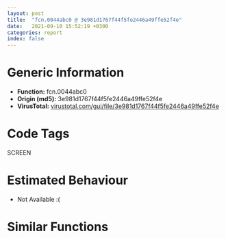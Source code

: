 ```yaml
---
layout: post
title:  "fcn.0044abc0 @ 3e981d1767f44f5fe2446a49ffe52f4e"
date:   2021-09-10 15:52:19 +0300
categories: report
index: false
---
```


# Generic Information
- **Function:** fcn.0044abc0
- **Origin (md5):** 3e981d1767f44f5fe2446a49ffe52f4e
- **VirusTotal:** [virustotal.com/gui/file/3e981d1767f44f5fe2446a49ffe52f4e][virustotal_ref]

# Code Tags
<span class="tag" id="SCREEN">SCREEN</span>


# Estimated Behaviour
<ul><li class="bhv-desc" id="na">Not Available :(</li></ul>

# Similar Functions
<script type="text/javascript" src="https://www.gstatic.com/charts/loader.js"></script>
<script type="text/javascript">

    google.charts.load('current', {'packages':['corechart']});
    google.charts.setOnLoadCallback(drawChart);

    function drawChart() {
    var data = new google.visualization.DataTable();
        data.addColumn('number', 'X');
        data.addColumn('number', 'Y');
        data.addColumn({type: 'string', role: 'tooltip', 'p': {'html': true}});
        data.addColumn({'type': 'string', 'role': 'style'});
        
        data.addRows([
    [0, 0, '<b><a href="/report/fcn.0044abc0@3e981d1767f44f5fe2446a49ffe52f4e">fcn.0044abc0</a><br>@3e981d1767f44f5fe2446a49ffe52f4e</b><br>', 'point { fill-color: #e0440e; }'],

        ]);

    var options = {
        title: 'Similarity Plot',
        legend: 'none',
        colors: ['#dedbd9', '#e6693e', '#ec8f6e', '#f3b49f', '#f6c7b6'],
        tooltip: {isHtml: true, trigger: 'both'},
        explorer: {
        actions: ["dragToZoom", "rightClickToReset"],
        },
        chartArea: {
        width: '80%',
        height: '80%'
        },
        width: '100%',
        height: '100%'
    };

    var chart = new google.visualization.ScatterChart(document.getElementById('chart_div'));

    chart.draw(data, options);
    }
    
</script>


<div id="chart_div" style="width: 100%px; height: 100%;"></div>

# Disassembled Code
{% highlight nasm %}

push 0xffffffffffffffff
push 0x4c1c7f
mov eax, dword
push eax
mov dword
sub esp, 0x26c
push ebp
push esi
mov esi, ecx
push edi
push esi
lea ecx, [esp+0xbc]
call fcn.004ba7e6
lea eax, [esp+0x1b0]
xor ebp, ebp
push eax
lea ecx, [esp+0xbc]
mov dword[esp+0x284], ebp
call fcn.004ba397
mov ecx, esi
call fcn.0044a7a0
mov edi, eax
cmp edi, ebp
mov dword[esp+0x4c], edi
je off.b5645
mov ecx, edi
call fcn.00447a00
test eax, eax
je off.b5645
mov ecx, edi
call fcn.00447a40
test eax, eax
je off.b5645
cmp dword[esi+0x44c], ebp
je off.b140
mov ecx, esi
call fcn.0044c300
push ebx
mov ecx, esi
call fcn.0044a730
push ebp
mov ecx, esi
mov dword[esp+0x190], eax
call fcn.0044a740
mov ecx, dword[esi+0x5c]
mov edx, dword[esi+0x58]
push ecx
lea eax, [esp+0xc0]
push edx
push eax
call fcn.00461e40
add esp, 0xc
lea ecx, [esp+0xbc]
push ecx
lea ecx, [esp+0x1ac]
call fcn.0044a200
mov eax, dword[esp+0x1b8]
mov ecx, dword[esp+0x1bc]
mov edx, dword[esp+0x1b4]
mov edi, dword[sym.imp.GDI32.dll_DPtoLP]
mov dword[esp+0x78], eax
mov dword[esp+0x7c], ecx
mov ecx, dword[esp+0xc4]
lea eax, [esp+0x74]
mov dword[esp+0x74], edx
mov edx, dword[esp+0x1c0]
push 2
push eax
push ecx
mov byte[esp+0x290], 2
mov dword[esp+0x8c], edx
call edi
mov eax, dword[esi+0x1c]
lea edx, [esp+0x98]
push edx
push eax
call dword[sym.imp.USER32.dll_GetClientRect]
mov edx, dword[esp+0xc4]
lea ecx, [esp+0x98]
push 2
push ecx
push edx
call edi
mov eax, dword[esp+0x98]
mov ecx, dword[esp+0x9c]
mov edx, dword[esp+0xa0]
mov edi, dword[esp+0xa4]
mov dword[esp+0x118], eax
mov dword[esp+0x128], eax
lea eax, [esp+0xb4]
mov dword[esp+0x11c], ecx
mov dword[esp+0x12c], ecx
push eax
mov ecx, esi
mov dword[esp+0x124], edx
mov dword[esp+0x128], edi
mov dword[esp+0x134], edx
mov dword[esp+0x138], edi
call fcn.0044c250
mov edi, dword[eax]
mov ecx, dword[esp+0x98]
add ecx, edi
lea edx, [esp+0x98]
mov ebx, dword[eax+4]
mov eax, dword[esp+0x9c]
mov dword[esp+0x98], ecx
add eax, ebx
lea ecx, [esp+0x74]
mov dword[esp+0x9c], eax
push ecx
lea eax, [esp+0x9c]
push edx
push eax
call dword[sym.imp.USER32.dll_IntersectRect]
mov ecx, dword[esp+0x98]
mov edx, dword[esp+0x9c]
mov dword[esp+0x14], ecx
mov eax, dword[esp+0xa0]
mov ecx, dword[esp+0xa4]
mov dword[esp+0x18], edx
mov dword[esp+0x1c], eax
mov eax, dword[esp+0xc4]
lea edx, [esp+0x14]
push 2
push edx
push eax
mov dword[esp+0x2c], ecx
call dword[sym.imp.GDI32.dll_LPtoDP]
mov dword[esp+0x14c], ebp
mov dword[esp+method.CRgn.virtual_0], 0x4d7894
lea ecx, [esp+0x14]
mov byte[esp+0x284], 3
push ecx
call dword[sym.imp.GDI32.dll_CreateRectRgnIndirect]
push eax
lea ecx, [esp+0x14c]
call fcn.004ba926
mov eax, dword[esp+0x118]
lea edx, [esp+0x74]
add eax, edi
push edx
mov dword[esp+0x11c], eax
lea eax, [esp+0x11c]
lea ecx, [esp+0x11c]
push eax
push ecx
call dword[sym.imp.USER32.dll_IntersectRect]
mov eax, dword[esp+0x11c]
mov ecx, dword[esp+0x120]
mov edx, dword[esp+0x118]
mov dword[esp+0x18], eax
mov dword[esp+0x1c], ecx
mov ecx, dword[esp+0xc4]
lea eax, [esp+0x14]
mov dword[esp+0x14], edx
mov edx, dword[esp+0x124]
push 2
push eax
push ecx
mov dword[esp+0x2c], edx
call dword[sym.imp.GDI32.dll_LPtoDP]
mov dword[esp+0x154], ebp
mov dword[esp+method.CRgn.virtual_0], 0x4d7894
mov edi, dword[sym.imp.GDI32.dll_CreateRectRgnIndirect]
lea edx, [esp+0x14]
push edx
mov byte[esp+0x288], 4
call edi
push eax
lea ecx, [esp+0x154]
call fcn.004ba926
mov edx, dword[esp+0x12c]
lea eax, [esp+0x74]
add edx, ebx
lea ecx, [esp+0x128]
mov dword[esp+0x12c], edx
push eax
lea edx, [esp+0x12c]
push ecx
push edx
call dword[sym.imp.USER32.dll_IntersectRect]
mov ecx, dword[esp+0x12c]
mov edx, dword[esp+0x130]
mov eax, dword[esp+0x128]
mov dword[esp+0x18], ecx
mov dword[esp+0x1c], edx
mov edx, dword[esp+0xc4]
lea ecx, [esp+0x14]
mov dword[esp+0x14], eax
mov eax, dword[esp+0x134]
push 2
push ecx
push edx
mov dword[esp+0x2c], eax
call dword[sym.imp.GDI32.dll_LPtoDP]
mov dword[esp+0x160], ebp
mov ebx, vtable.CRgn.0
mov dword[esp+0x15c], ebx
lea eax, [esp+0x14]
mov byte[esp+0x284], 5
push eax
call edi
push eax
lea ecx, [esp+0x160]
call fcn.004ba926
mov dword[esp+0x6c], ebp
mov dword[esp+0x68], ebx
mov dword[esp+0x4c], ebp
mov dword[esp+0x48], ebx
lea ecx, [esp+0x1b4]
mov byte[esp+0x284], 7
push ecx
call edi
push eax
lea ecx, [esp+0x6c]
call fcn.004ba926
mov edx, dword[esp+0xc4]
mov edi, dword[sym.imp.GDI32.dll_GetCurrentObject]
push 6
push edx
call edi
push eax
call fcn.004ba911
mov dword[esp+0x190], eax
mov eax, dword[esp+0xc4]
push 1
push eax
call edi
push eax
call fcn.004ba911
mov ecx, dword[esp+0xc4]
push 2
push ecx
mov dword[esp+0x19c], eax
call edi
push eax
call fcn.004ba911
push 1
lea ecx, [esp+0xc0]
mov dword[esp+0x1b4], eax
call fcn.004ba056
mov eax, dword[esi+0x44]
mov edi, dword[esp+0x50]
shr eax, 1
and eax, 1
mov ecx, edi
mov dword[esp+0x144], eax
call fcn.00447a00
mov ecx, edi
mov dword[esp+0x64], eax
call fcn.00447ac0
mov ebx, eax
mov ecx, edi
mov dword[esp+0x58], ebx
call fcn.00447a40
mov ecx, edi
mov dword[esp+0x44], eax
call fcn.00447ad0
mov edi, eax
push 1
mov ecx, esi
mov dword[esp+0x3c], edi
call fcn.004b6dba
add eax, ebx
push ebp
mov ecx, esi
mov dword[esp+0x2c], eax
call fcn.004b6dba
lea edx, [esp+0xb4]
add eax, edi
push edx
mov ecx, esi
mov dword[esp+0x14], eax
call fcn.0044a3f0
mov ecx, dword[eax]
mov dword[esp+0x3c], ecx
mov edx, dword[eax+4]
mov dword[esp+0x94], ebp
mov dword[esp+0x40], edx
mov dword[esp+0x90], 0x4cf5b8
lea eax, [esp+0x90]
mov ecx, esi
push eax
mov byte[esp+0x288], 8
call fcn.0044a7f0
push 0xf
call dword[sym.imp.USER32.dll_GetSysColor]
push eax
lea ecx, [esp+0x178]
call fcn.004ba9e3
push 0xffffff
push ebp
push ebp
lea ecx, [esp+0x144]
mov byte[esp+0x290], 9
call fcn.004ba993
push 0x808080
push ebp
push ebp
lea ecx, [esp+0x11c]
mov byte[esp+0x290], 0xa
call fcn.004ba993
push ebp
push ebp
push ebp
lea ecx, [esp+0x1d0]
mov byte[esp+0x290], 0xb
call fcn.004ba993
mov eax, 5
mov dword[esp+0x164], ebp
mov dword[esp+0x16c], ebp
mov dword[esp+0x168], ebp
mov dword[esp+0x170], eax
mov dword[esp+0x17c], ebp
mov dword[esp+0x184], ebp
mov dword[esp+0x180], ebp
mov dword[esp+0x188], eax
lea ecx, [esp+0x1ec]
mov byte[esp+0x284], 0xe
call fcn.00449760
mov ecx, dword[0x4f5b20]
mov dword[esp+0xb0], ecx
mov byte[esp+0x284], 0x10
mov dword[esp+0x54], 1
mov edi, dword[esp+0x54]
cmp edi, 2
jne off.b1575
push 1
lea ecx, [esp+0xc0]
call fcn.004ba13d
mov edx, dword[esi+0x40]
lea ecx, [esp+0xb4]
push edx
call fcn.004ba9e3
cmp eax, ebp
jne off.b1479
xor ecx, ecx
jmp off.b1482
mov ecx, dword[eax+4]
mov edx, dword[esp+0x6c]
lea eax, [esp+0x68]
neg eax
sbb eax, eax
push ecx
and eax, edx
push eax
mov eax, dword[esp+0xc8]
push eax
call dword[sym.imp.GDI32.dll_FillRgn]
mov dword[esp+0xb4], 0x4d6ac8
lea ecx, [esp+0xb4]
mov byte[esp+0x284], 0x11
call fcn.004ba97d
mov ecx, dword[esi+0x5c]
mov edx, dword[esi+0x58]
push ecx
lea eax, [esp+0xc0]
push edx
push eax
mov byte[esp+0x290], 0x10
call fcn.00461e40
add esp, 0xc
cmp dword[esp+0x144], 1
jne off.b3573
mov ecx, dword[esp+0x78]
mov eax, dword[esp+0x40]
cmp ecx, eax
jg off.b2828
cmp edi, 1
jne off.b1939
mov eax, dword[esp+0x38]
xor edi, edi
xor ebx, ebx
cmp eax, ebp
jle off.b1654
push ebx
mov ecx, esi
call fcn.0044a310
push eax
push edi
mov ecx, esi
call fcn.0044a4d0
mov edi, eax
mov eax, dword[esp+0x38]
inc ebx
cmp ebx, eax
jl off.b1626
mov ebx, dword[esp+0x10]
mov eax, dword[esp+0x44]
cmp ebx, eax
jge off.b1694
push ebx
mov ecx, esi
call fcn.0044a310
push eax
push edi
mov ecx, esi
call fcn.0044a4d0
mov edi, eax
mov eax, dword[esp+0x44]
inc ebx
cmp ebx, eax
jl off.b1666
mov edx, dword[esp+0x3c]
mov eax, dword[esp+0x40]
add edi, edx
lea ecx, [esp+0x74]
mov dword[esp+0x20], eax
lea edx, [esp+0x14]
push ecx
lea eax, [esp+0x18]
push edx
push eax
mov dword[esp+0x20], ebp
mov dword[esp+0x28], edi
mov dword[esp+0x24], ebp
call dword[sym.imp.USER32.dll_IntersectRect]
lea ecx, [esp+0x14]
push ecx
call dword[sym.imp.USER32.dll_IsRectEmpty]
test eax, eax
jne off.b2828
mov eax, dword[esp+0xc4]
lea edx, [esp+0x14]
push 2
push edx
push eax
call dword[sym.imp.GDI32.dll_LPtoDP]
lea ecx, [esp+0x14]
push ecx
call dword[sym.imp.GDI32.dll_CreateRectRgnIndirect]
push eax
lea ecx, [esp+0x4c]
call fcn.004ba926
mov edi, dword[esp+0x4c]
lea eax, [esp+0x48]
mov edx, dword[esp+0x6c]
lea ecx, [esp+0x68]
neg eax
sbb eax, eax
push 4
and eax, edi
neg ecx
sbb ecx, ecx
push eax
and ecx, edx
push ecx
push edx
call dword[sym.imp.GDI32.dll_CombineRgn]
lea ecx, [esp+0x48]
call fcn.004ba97d
mov eax, dword[esp+0xc4]
lea edx, [esp+0x14]
push 2
push edx
push eax
call dword[sym.imp.GDI32.dll_DPtoLP]
lea ecx, [esp+0x174]
push ecx
lea ecx, [esp+0xc0]
call fcn.004b9f7a
mov eax, dword[esp+0x20]
mov edx, dword[esp+0x18]
mov ecx, dword[esp+0x1c]
mov edi, dword[esp+0x14]
sub eax, edx
sub ecx, edi
push 0xf00021
push eax
push ecx
push edx
mov edx, dword[esp+0xd0]
push edi
push edx
call dword[sym.imp.GDI32.dll_PatBlt]
jmp off.b2828
mov eax, dword[esp+0x10]
mov edx, dword[esp+0x38]
mov ecx, dword[esp+0x44]
sub eax, edx
xor ebx, ebx
mov dword[esp+0x2c], eax
lea edi, [eax-1]
cmp edi, ecx
mov dword[esp+0x24], edi
jge off.b2828
jmp off.b1980
mov eax, dword[esp+0x2c]
cmp ebx, dword[esp+0x7c]
jg off.b2828
cmp edi, eax
jl off.b2266
mov eax, dword[esp+0x10]
cmp edi, eax
mov edi, dword[esp+0x24]
jge off.b2020
mov ecx, eax
mov eax, dword[esp+0x38]
sub edi, ecx
add edi, eax
push edi
mov ecx, esi
mov dword[esp+0x18], ebx
call fcn.0044a310
push eax
push ebx
mov ecx, esi
call fcn.0044a4d0
mov dword[esp+0x1c], eax
mov eax, dword[esp+0x40]
lea ecx, [esp+0x74]
mov dword[esp+0x20], eax
lea edx, [esp+0x14]
push ecx
lea eax, [esp+0x1d0]
push edx
push eax
mov dword[esp+0x24], ebp
call dword[sym.imp.USER32.dll_IntersectRect]
mov edx, dword[esp+0x1d0]
mov ecx, dword[esp+0x1cc]
mov eax, dword[esp+0x1d4]
mov dword[esp+0x1e0], edx
mov dword[esp+0x1dc], ecx
mov ecx, dword[esp+0x1d8]
lea edx, [esp+0x1dc]
mov dword[esp+0x1e4], eax
push edx
mov dword[esp+0x1ec], ecx
call dword[sym.imp.USER32.dll_IsRectEmpty]
test eax, eax
jne off.b2262
mov ecx, dword[esp+0x50]
lea eax, [esp+0xb0]
push eax
push edi
call fcn.00447a80
lea ecx, [esp+0x90]
test ecx, ecx
je off.b2210
mov eax, dword[esp+0x94]
cmp eax, ebp
je off.b2210
mov edx, dword[esp+0xc0]
push eax
push edx
call dword[sym.imp.GDI32.dll_SelectObject]
push ebp
lea ecx, [esp+0xc0]
call fcn.004ba10e
mov eax, dword[esp+0xb0]
lea edx, [esp+0x14]
push 0x825
push edx
mov ecx, dword[eax-8]
push ecx
push eax
mov eax, dword[esp+0xcc]
lea ecx, [esp+0xcc]
call dword[eax+0x68]
mov edi, dword[esp+0x24]
lea ecx, [esp+0x110]
push ecx
lea ecx, [esp+0xc0]
call fcn.004b9f7a
mov edx, dword[esp+0x2c]
lea eax, [edx-1]
cmp edi, eax
jne off.b2559
mov eax, dword[esp+0x3c]
mov ecx, dword[esp+0x74]
cmp eax, ecx
jl off.b2550
mov edx, dword[esp+0xc4]
mov eax, 1
lea ecx, [esp+0x30]
push eax
push ecx
push edx
mov dword[esp+0x3c], eax
mov dword[esp+0x40], eax
call dword[sym.imp.GDI32.dll_DPtoLP]
lea eax, [esp+0x138]
lea ecx, [esp+0xbc]
push eax
call fcn.004b9f7a
mov ebx, dword[esp+0x40]
mov ecx, dword[esp+0x30]
push ebx
lea edx, [esp+0x22c]
push ecx
push edx
lea ecx, [esp+0xc8]
call fcn.004ba46b
mov eax, dword[esp+0x34]
mov ecx, dword[esp+0x30]
push eax
push ecx
lea ecx, [esp+0xc4]
call fcn.004ba4b7
mov edx, dword[esp+0x34]
mov eax, dword[esp+0x3c]
push edx
push eax
lea ecx, [esp+0xc4]
call fcn.004ba4b7
lea ecx, [esp+0x110]
push ecx
lea ecx, [esp+0xc0]
call fcn.004b9f7a
push ebx
lea edx, [esp+0x23c]
push ebp
push edx
lea ecx, [esp+0xc8]
call fcn.004ba46b
push ebp
push ebp
lea ecx, [esp+0xc4]
call fcn.004ba4b7
mov eax, dword[esp+0x3c]
push ebp
push eax
lea ecx, [esp+0xc4]
call fcn.004ba4b7
mov ecx, dword[esp+0x3c]
push ebx
push ecx
lea ecx, [esp+0xc4]
call fcn.004ba4b7
push ebx
push ebp
lea ecx, [esp+0xc4]
call fcn.004ba4b7
mov ebx, dword[esp+0x3c]
jmp off.b2811
mov ecx, dword[esp+0x10]
mov eax, edi
cmp edi, ecx
jge off.b2577
sub eax, ecx
mov ecx, dword[esp+0x38]
add eax, ecx
push eax
mov ecx, esi
call fcn.0044a310
push eax
push ebx
mov ecx, esi
call fcn.0044a4d0
mov edi, eax
mov eax, dword[esp+0x74]
cmp edi, eax
jl off.b2805
mov eax, dword[esp+0xc4]
lea edx, [esp+0x30]
push 1
push edx
push eax
mov dword[esp+0x3c], ebx
mov dword[esp+0x40], ebp
call dword[sym.imp.GDI32.dll_LPtoDP]
mov ecx, dword[esp+0x30]
mov edx, dword[esp+0xc4]
inc ecx
push 1
mov dword[esp+0x34], ecx
lea ecx, [esp+0x34]
push ecx
push edx
call dword[sym.imp.GDI32.dll_DPtoLP]
lea eax, [esp+0x138]
lea ecx, [esp+0xbc]
push eax
call fcn.004b9f7a
mov ecx, dword[esp+0x40]
mov edx, dword[esp+0x30]
push ecx
lea eax, [esp+0x244]
push edx
push eax
lea ecx, [esp+0xc8]
call fcn.004ba46b
mov ecx, dword[esp+0x30]
push ebp
push ecx
lea ecx, [esp+0xc4]
call fcn.004ba4b7
lea edx, [esp+0x110]
lea ecx, [esp+0xbc]
push edx
call fcn.004b9f7a
push ebp
push edi
lea ecx, [esp+0xc4]
call fcn.004ba4b7
mov eax, dword[esp+0x40]
lea ecx, [esp+0xbc]
push eax
push edi
call fcn.004ba4b7
mov ecx, dword[esp+0x40]
push ecx
push ebx
lea ecx, [esp+0xc4]
call fcn.004ba4b7
mov ebx, edi
mov edi, dword[esp+0x24]
mov eax, dword[esp+0x44]
inc edi
cmp edi, eax
mov dword[esp+0x24], edi
jl off.b1976
mov edx, dword[esp+0x74]
mov eax, dword[esp+0x3c]
cmp edx, eax
jg off.b3564
mov ebx, dword[esp+0x28]
mov ecx, dword[esp+0x58]
mov eax, dword[esp+0x64]
mov edi, dword[esp+0x40]
sub ebx, ecx
cmp ebx, eax
mov dword[esp+0x24], ebx
jge off.b3564
jmp off.b2882
mov ebx, dword[esp+0x24]
xor ebp, ebp
cmp edi, dword[esp+0x80]
jg off.b3564
mov eax, dword[esp+0x28]
cmp ebx, eax
jge off.b2911
sub ebx, eax
mov eax, dword[esp+0x58]
add ebx, eax
push ebx
mov ecx, esi
call fcn.0044a230
push eax
push edi
mov ecx, esi
call fcn.0044a600
mov ebp, eax
mov eax, dword[esp+0x78]
cmp ebp, eax
jl off.b3539
mov eax, dword[esp+0x3c]
mov dword[esp+0x14], 0
mov dword[esp+0x1c], eax
mov eax, dword[esp+0x54]
cmp eax, 1
mov dword[esp+0x18], edi
mov dword[esp+0x20], ebp
jne off.b3177
lea ecx, [esp+0x74]
lea edx, [esp+0x14]
push ecx
lea eax, [esp+0x18]
push edx
push eax
call dword[sym.imp.USER32.dll_IntersectRect]
lea ecx, [esp+0x14]
push ecx
call dword[sym.imp.USER32.dll_IsRectEmpty]
test eax, eax
jne off.b3539
lea edx, [esp+0x174]
lea ecx, [esp+0xbc]
push edx
call fcn.004b9f7a
mov eax, dword[esp+0x20]
mov edx, dword[esp+0x18]
mov ecx, dword[esp+0x1c]
mov edi, dword[esp+0x14]
sub eax, edx
sub ecx, edi
push 0xf00021
push eax
mov eax, dword[esp+0xc8]
push ecx
push edx
push edi
push eax
call dword[sym.imp.GDI32.dll_PatBlt]
mov edx, dword[esp+0xc4]
lea ecx, [esp+0x14]
push 2
push ecx
push edx
call dword[sym.imp.GDI32.dll_LPtoDP]
lea eax, [esp+0x14]
push eax
call dword[sym.imp.GDI32.dll_CreateRectRgnIndirect]
push eax
lea ecx, [esp+0x4c]
call fcn.004ba926
mov edi, dword[esp+0x4c]
lea eax, [esp+0x48]
mov edx, dword[esp+0x6c]
lea ecx, [esp+0x68]
neg eax
sbb eax, eax
push 4
and eax, edi
neg ecx
sbb ecx, ecx
push eax
and ecx, edx
push ecx
push edx
call dword[sym.imp.GDI32.dll_CombineRgn]
lea ecx, [esp+0x48]
call fcn.004ba97d
jmp off.b3539
mov edx, dword[esp+0xc4]
lea ecx, [esp+0x30]
push 1
push ecx
push edx
mov dword[esp+0x3c], 0
mov dword[esp+0x40], edi
call dword[sym.imp.GDI32.dll_LPtoDP]
mov eax, dword[esp+0x34]
mov ecx, dword[esp+0xc4]
inc eax
push 1
mov dword[esp+0x38], eax
lea eax, [esp+0x34]
push eax
push ecx
call dword[sym.imp.GDI32.dll_DPtoLP]
lea edx, [esp+0x138]
lea ecx, [esp+0xbc]
push edx
call fcn.004b9f7a
mov eax, dword[esp+0x34]
lea ecx, [esp+0x230]
push eax
push 0
push ecx
lea ecx, [esp+0xc8]
call fcn.004ba46b
mov edx, dword[esp+0x34]
mov eax, dword[esp+0x3c]
push edx
push eax
lea ecx, [esp+0xc4]
call fcn.004ba4b7
lea ecx, [esp+0x110]
push ecx
lea ecx, [esp+0xc0]
call fcn.004b9f7a
mov edx, dword[esp+0x3c]
push ebp
push edx
lea ecx, [esp+0xc4]
call fcn.004ba4b7
push ebp
push 0
lea ecx, [esp+0xc4]
call fcn.004ba4b7
push edi
push 0
lea ecx, [esp+0xc4]
call fcn.004ba4b7
inc ebx
lea eax, [esp+0x248]
push ebx
push 0x4e9d60
push eax
call dword[sym.imp.USER32.dll_wsprintfA]
lea ecx, [esp+0x9c]
add esp, 0xc
test ecx, ecx
je off.b3438
mov eax, dword[esp+0x94]
test eax, eax
je off.b3438
mov edx, dword[esp+0xc0]
push eax
push edx
call dword[sym.imp.GDI32.dll_SelectObject]
push 0
lea ecx, [esp+0xc0]
call fcn.004ba10e
lea eax, [esp+0x248]
lea ecx, [esp+0x158]
push eax
call fcn.004b3b7a
mov eax, dword[esp+0x158]
lea edx, [esp+0x14]
push 0x825
push edx
mov ecx, dword[eax-8]
mov byte[esp+0x28c], 0x12
push ecx
push eax
mov eax, dword[esp+0xcc]
lea ecx, [esp+0xcc]
call dword[eax+0x68]
lea ecx, [esp+0x158]
mov byte[esp+0x284], 0x10
call fcn.004b3b0c
mov eax, dword[esp+0x24]
mov ecx, dword[esp+0x64]
inc eax
mov edi, ebp
cmp eax, ecx
mov dword[esp+0x24], eax
jl off.b2876
xor ebp, ebp
mov ebx, dword[esp+0x40]
jmp off.b3946
cmp edi, 2
jne off.b3944
cmp dword[esp+0x78], 4
jg off.b3763
cmp dword[esp+0x58], ebp
jne off.b3763
cmp dword[esp+0x28], ebp
jle off.b3763
mov ebx, dword[esp+0x10]
mov ecx, dword[esp+0x38]
mov eax, dword[esp+0x44]
sub ebx, ecx
cmp ebx, eax
mov dword[esp+0x2c], ebp
mov dword[esp+0xac], ebp
jge off.b3763
mov eax, dword[esp+0x10]
mov edi, ebx
cmp ebx, eax
jge off.b3662
mov ecx, eax
mov eax, dword[esp+0x38]
sub edi, ecx
add edi, eax
push edi
mov ecx, esi
call fcn.0044a310
mov ecx, dword[esp+0x28]
mov dword[esp+0xa8], eax
push edi
lea eax, [ecx-1]
mov ecx, dword[esp+0x54]
push eax
call fcn.00447b20
push eax
mov eax, dword[esp+0x2c]
lea edx, [esp+0xac]
push 0x10
push edx
dec eax
push edi
mov edi, dword[esp+0x3c]
push eax
push ebp
lea ecx, [esp+0xd4]
push edi
push ecx
mov ecx, esi
call fcn.0044ddf0
mov edx, dword[esp+0xa8]
mov ecx, esi
push edx
push edi
call fcn.0044a4d0
mov dword[esp+0x2c], eax
mov eax, dword[esp+0x44]
inc ebx
cmp ebx, eax
jl off.b3642
cmp dword[esp+0x74], 4
jg off.b3944
cmp dword[esp+0x38], ebp
jne off.b3944
cmp dword[esp+0x10], ebp
jle off.b3944
mov ebx, dword[esp+0x28]
mov ecx, dword[esp+0x58]
mov eax, dword[esp+0x64]
sub ebx, ecx
cmp ebx, eax
mov dword[esp+0x2c], ebp
mov dword[esp+0xa8], ebp
jge off.b3944
mov eax, dword[esp+0x28]
mov edi, ebx
cmp ebx, eax
jge off.b3843
mov ecx, eax
mov eax, dword[esp+0x58]
sub edi, ecx
add edi, eax
push edi
mov ecx, esi
call fcn.0044a230
mov ecx, dword[esp+0x50]
mov dword[esp+0xac], eax
mov eax, dword[esp+0x10]
dec eax
push eax
push edi
call fcn.00447b20
mov edx, dword[esp+0x10]
push eax
lea ecx, [esp+0xac]
push 8
lea eax, [edx-1]
push ecx
push eax
push edi
mov edi, dword[esp+0x40]
lea eax, [esp+0xd0]
push edi
push ebp
push eax
mov ecx, esi
call fcn.0044ddf0
mov ecx, dword[esp+0xac]
push ecx
push edi
mov ecx, esi
call fcn.0044a600
mov dword[esp+0x2c], eax
mov eax, dword[esp+0x64]
inc ebx
cmp ebx, eax
jl off.b3823
xor ebx, ebx
push 0xffffffffffffffff
push ebp
lea ecx, [esp+0x16c]
mov dword[esp+0x90], ebx
call fcn.0044a0d0
push 0xffffffffffffffff
push ebp
lea ecx, [esp+0x184]
call fcn.0044a0d0
mov edi, dword[esp+0x28]
mov ecx, dword[esp+0x58]
mov eax, dword[esp+0x64]
sub edi, ecx
cmp edi, eax
mov dword[esp+0x24], edi
jge off.b5151
jmp off.b4013
xor ebp, ebp
cmp ebx, dword[esp+0x80]
jg off.b5151
mov eax, dword[esp+0x28]
mov ebp, edi
cmp edi, eax
jge off.b4044
sub ebp, eax
mov eax, dword[esp+0x58]
add ebp, eax
push ebp
mov ecx, esi
mov dword[esp+0x60], ebp
call fcn.0044a230
push eax
push ebx
mov ecx, esi
call fcn.0044a600
mov ecx, eax
mov eax, dword[esp+0x78]
cmp ecx, eax
mov dword[esp+0x1ac], ecx
jl off.b5123
mov edx, dword[esp+0x3c]
mov eax, dword[esp+0x10]
mov ebx, dword[esp+0x38]
mov dword[esp+0x8c], edx
mov edx, dword[esp+0x44]
sub eax, ebx
cmp eax, edx
mov dword[esp+0x2c], eax
jge off.b5123
mov ecx, dword[esp+0x10]
jmp off.b4141
mov ecx, dword[esp+0x10]
mov ebp, dword[esp+0x5c]
mov eax, dword[esp+0x2c]
cmp eax, ecx
jge off.b4153
mov edx, dword[esp+0x38]
sub eax, ecx
add eax, edx
mov edx, dword[esp+0x28]
mov dword[esp+0x60], eax
cmp ebp, edx
jge off.b4184
cmp eax, ecx
jge off.b4175
lea eax, [esp+0x74]
jmp off.b4202
lea eax, [esp+0x118]
jmp off.b4202
cmp eax, ecx
lea eax, [esp+0x128]
jl off.b4202
lea eax, [esp+0x98]
mov ecx, dword[eax]
mov edx, dword[eax+4]
mov edi, dword[esp+0x60]
mov ebp, dword[esp+0x5c]
mov dword[esp+0x198], ecx
mov ecx, dword[eax+8]
mov ebx, dword[esp+0x88]
mov dword[esp+0x1a0], ecx
push 0
mov dword[esp+0x1a0], edx
mov edx, dword[eax+0xc]
mov eax, dword[esp+0x90]
push edi
lea ecx, [esp+0x1f4]
push ebp
push ecx
mov ecx, dword[esp+0x60]
mov dword[esp+0x1b4], edx
mov dword[esp+0x94], eax
call fcn.00447ae0
lea ecx, [esp+0x1ec]
call fcn.00449840
test eax, 0x3c0000
je off.b4655
lea ecx, [esp+0x1ec]
call fcn.00449840
test eax, 0x40000
je off.b4411
mov edx, dword[esp+0x5c]
mov ecx, dword[esp+0x50]
dec edi
push 0
push edi
lea eax, [esp+0x1f4]
push edx
push eax
call fcn.00447ae0
push edi
mov ecx, esi
call fcn.0044a310
mov ecx, dword[esp+0x84]
neg eax
push eax
push ecx
mov ecx, esi
call fcn.0044a4d0
lea ecx, [esp+0x1ec]
mov dword[esp+0x84], eax
call fcn.00449840
test eax, 0x40000
jne off.b4333
lea ecx, [esp+0x1ec]
call fcn.00449840
test eax, 0x80000
je off.b4492
mov ecx, dword[esp+0x50]
dec ebp
push 0
push edi
lea edx, [esp+0x1f4]
push ebp
push edx
call fcn.00447ae0
push ebp
mov ecx, esi
call fcn.0044a230
neg eax
push eax
push ebx
mov ecx, esi
call fcn.0044a600
lea ecx, [esp+0x1ec]
mov ebx, eax
call fcn.00449840
test eax, 0x80000
jne off.b4430
mov edx, dword[esp+0x168]
mov dword[esp+0x140], 0
test edx, edx
jle off.b4575
mov eax, dword[esp+0x17c]
mov ecx, dword[esp+0x164]
sub ecx, eax
mov dword[esp+0x70], ecx
jmp off.b4540
mov ecx, dword[esp+0x70]
cmp dword[ecx+eax], ebp
jne off.b4553
cmp dword[eax], edi
je off.b4701
mov ecx, dword[esp+0x140]
add eax, 4
inc ecx
cmp ecx, edx
mov dword[esp+0x140], ecx
jl off.b4536
cmp ebp, 0xffffffff
je off.b4655
mov dword[esp+0x70], edx
inc edx
push 0xffffffffffffffff
push edx
lea ecx, [esp+0x16c]
call fcn.0044a0d0
mov eax, dword[esp+0x164]
mov ecx, dword[esp+0x70]
push 0xffffffffffffffff
mov dword[eax+ecx*4], ebp
mov eax, dword[esp+0x184]
mov dword[esp+0x74], eax
inc eax
push eax
lea ecx, [esp+0x184]
call fcn.0044a0d0
mov edx, dword[esp+0x17c]
mov eax, dword[esp+0x70]
mov dword[edx+eax*4], edi
cmp dword[esp+0x54], 2
jne off.b4745
mov ecx, dword[esp+0x28]
mov eax, dword[esp+0x5c]
cmp eax, ecx
jge off.b4706
mov edx, dword[esp+0x10]
mov ecx, dword[esp+0x60]
xor eax, eax
cmp ecx, edx
setl al
dec eax
lea ecx, [esp+0x150]
and eax, ecx
jmp off.b4732
or ebp, 0xffffffff
jmp off.b4655
mov edx, dword[esp+0x10]
mov eax, dword[esp+0x60]
cmp eax, edx
lea eax, [esp+0x15c]
jl off.b4732
lea eax, [esp+0x148]
push eax
lea ecx, [esp+0xc0]
call fcn.004ba3a7
cmp ebp, 0xffffffff
je off.b4979
cmp dword[esp+0x54], 1
jne off.b4941
mov edx, dword[esp+0x84]
lea eax, [esp+0x14]
lea ecx, [esp+0x198]
push eax
push ecx
push 0x20
push edi
push ebp
push ebx
lea eax, [esp+0xd4]
push edx
push eax
mov ecx, esi
call fcn.0044d4b0
lea ecx, [esp+0x198]
lea edx, [esp+0x14]
push ecx
lea eax, [esp+0x18]
push edx
push eax
call dword[sym.imp.USER32.dll_IntersectRect]
lea ecx, [esp+0x14]
push ecx
call dword[sym.imp.USER32.dll_IsRectEmpty]
test eax, eax
jne off.b5056
mov eax, dword[esp+0xc4]
lea edx, [esp+0x14]
push 2
push edx
push eax
call dword[sym.imp.GDI32.dll_LPtoDP]
lea ecx, [esp+0x14]
push ecx
call dword[sym.imp.GDI32.dll_CreateRectRgnIndirect]
push eax
lea ecx, [esp+0x4c]
call fcn.004ba926
mov ebp, dword[esp+0x4c]
lea eax, [esp+0x48]
mov edx, dword[esp+0x6c]
lea ecx, [esp+0x68]
neg eax
sbb eax, eax
push 4
and eax, ebp
neg ecx
sbb ecx, ecx
push eax
and ecx, edx
push ecx
push edx
call dword[sym.imp.GDI32.dll_CombineRgn]
lea ecx, [esp+0x48]
call fcn.004ba97d
jmp off.b5056
mov eax, dword[esp+0x84]
lea edx, [esp+0x198]
push 0
push edx
push 1
push edi
push ebp
push ebx
lea ecx, [esp+0xd4]
push eax
push ecx
mov ecx, esi
call fcn.0044d4b0
cmp dword[esp+0x54], 2
jne off.b5056
mov eax, dword[esp+0x144]
mov ecx, dword[esp+0x60]
dec eax
lea edx, [esp+0x198]
neg eax
sbb eax, eax
push 0
and eax, 6
push edx
mov edx, dword[esp+0x64]
add eax, 0x18
push eax
mov eax, dword[esp+0x94]
push ecx
mov ecx, dword[esp+0x9c]
push edx
push eax
lea edx, [esp+0xd4]
push ecx
push edx
mov ecx, esi
call fcn.0044d4b0
mov eax, dword[esp+0x60]
mov ecx, esi
push eax
call fcn.0044a310
mov ecx, dword[esp+0x8c]
push eax
push ecx
mov ecx, esi
call fcn.0044a4d0
mov ecx, dword[esp+0x44]
mov dword[esp+0x8c], eax
mov eax, dword[esp+0x2c]
inc eax
cmp eax, ecx
mov dword[esp+0x2c], eax
jl off.b4129
mov edi, dword[esp+0x24]
mov ecx, dword[esp+0x1ac]
mov eax, dword[esp+0x64]
inc edi
mov ebx, ecx
cmp edi, eax
mov dword[esp+0x88], ebx
mov dword[esp+0x24], edi
jl off.b4011
xor ebp, ebp
push ebp
lea ecx, [esp+0xc0]
call fcn.004ba3a7
mov eax, dword[esp+0x54]
inc eax
cmp eax, 2
mov dword[esp+0x54], eax
jle off.b1428
mov eax, dword[esi+0x44c]
pop ebx
cmp eax, ebp
je off.b5200
mov ecx, esi
call fcn.0044c300
push ebp
lea ecx, [esp+0xbc]
call fcn.004ba3a7
mov edx, dword[esp+0x18c]
lea ecx, [esp+0xb8]
push edx
call fcn.004b9f7a
mov eax, dword[esp+0x190]
lea ecx, [esp+0xb8]
push eax
call fcn.004b9f7a
mov ecx, dword[esp+0x1ac]
push ecx
lea ecx, [esp+0xbc]
call fcn.004b9f7a
mov edx, dword[esp+0x188]
mov ecx, esi
push edx
call fcn.0044a740
lea ecx, [esp+0xac]
mov byte[esp+0x280], 0xf
call fcn.004b3b0c
lea ecx, [esp+0x1e8]
mov byte[esp+0x280], 0xe
call fcn.00449790
mov eax, dword[esp+0x178]
cmp eax, ebp
je off.b5348
push eax
call fcn.004b3876
add esp, 4
mov eax, dword[esp+0x160]
cmp eax, ebp
je off.b5368
push eax
call fcn.004b3876
add esp, 4
mov esi, vtable.CGdiObject.0
mov dword[esp+0x1c0], esi
lea ecx, [esp+0x1c0]
mov byte[esp+0x280], 0x13
call fcn.004ba97d
mov dword[esp+0x10c], esi
lea ecx, [esp+0x10c]
mov byte[esp+0x280], 0x14
call fcn.004ba97d
mov dword[esp+0x134], esi
lea ecx, [esp+0x134]
mov byte[esp+0x280], 0x15
call fcn.004ba97d
mov dword[esp+0x170], esi
lea ecx, [esp+0x170]
mov byte[esp+0x280], 0x16
call fcn.004ba97d
mov dword[esp+0x8c], esi
lea ecx, [esp+0x8c]
mov byte[esp+0x280], 0x17
call fcn.004ba97d
mov dword[esp+0x44], esi
lea ecx, [esp+0x44]
mov byte[esp+0x280], 0x18
call fcn.004ba97d
mov dword[esp+0x64], esi
lea ecx, [esp+0x64]
mov byte[esp+0x280], 0x19
call fcn.004ba97d
mov dword[esp+0x158], esi
lea ecx, [esp+0x158]
mov byte[esp+0x280], 0x1a
call fcn.004ba97d
mov dword[esp+0x14c], esi
lea ecx, [esp+0x14c]
mov byte[esp+0x280], 0x1b
call fcn.004ba97d
mov dword[esp+0x144], esi
lea ecx, [esp+0x144]
mov byte[esp+0x280], 0x1c
call fcn.004ba97d
lea ecx, [esp+0x1a4]
call fcn.0044a220
jmp off.b5726
mov eax, dword[esi+0x40]
lea ecx, [esp+0xb0]
push eax
call fcn.004ba9e3
cmp eax, ebp
jne off.b5669
xor eax, eax
jmp off.b5672
mov eax, dword[eax+4]
mov edx, dword[esp+0xbc]
lea ecx, [esp+0x1b0]
push eax
push ecx
push edx
call dword[sym.imp.USER32.dll_FillRect]
mov dword[esp+0xb0], 0x4d6ac8
lea ecx, [esp+0xb0]
mov byte[esp+0x280], 1
call fcn.004ba97d
lea ecx, [esp+0xb8]
mov dword[esp+0x280], 0xffffffff
call fcn.004ba858
mov ecx, dword[esp+0x278]
pop edi
pop esi
pop ebp
mov dword
add esp, 0x278
ret

{% endhighlight %}

[virustotal_ref]: https://www.virustotal.com/gui/file/3e981d1767f44f5fe2446a49ffe52f4e